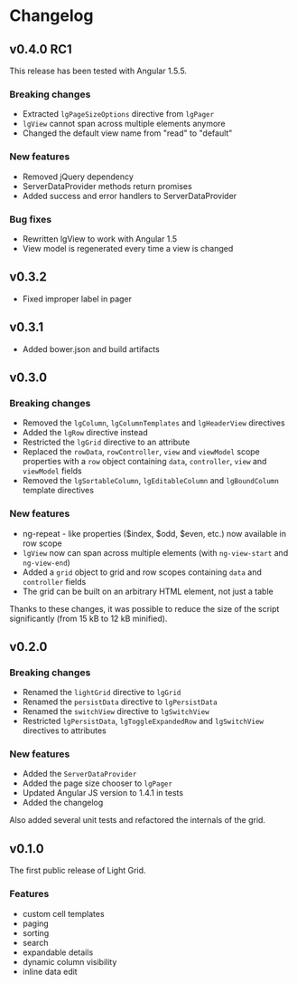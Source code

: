 # Changelog

## v0.4.0 RC1
This release has been tested with Angular 1.5.5.

### Breaking changes
* Extracted `lgPageSizeOptions` directive from `lgPager`
* `lgView` cannot span across multiple elements anymore
* Changed the default view name from "read" to "default"

### New features
* Removed jQuery dependency
* ServerDataProvider methods return promises
* Added success and error handlers to ServerDataProvider

### Bug fixes
* Rewritten lgView to work with Angular 1.5
* View model is regenerated every time a view is changed

## v0.3.2

* Fixed improper label in pager

## v0.3.1

* Added bower.json and build artifacts

## v0.3.0

### Breaking changes
* Removed the `lgColumn`, `lgColumnTemplates` and `lgHeaderView` directives
* Added the `lgRow` directive instead
* Restricted the `lgGrid` directive to an attribute
* Replaced the `rowData`, `rowController`, `view` and `viewModel` scope properties with a `row` object containing
  `data`, `controller`, `view` and `viewModel` fields
* Removed the `lgSortableColumn`, `lgEditableColumn` and `lgBoundColumn` template directives

### New features
* ng-repeat - like properties ($index, $odd, $even, etc.) now available in row scope
* `lgView` now can span across multiple elements (with `ng-view-start` and `ng-view-end`)
* Added a `grid` object to grid and row scopes containing `data` and `controller` fields
* The grid can be built on an arbitrary HTML element, not just a table

Thanks to these changes, it was possible to reduce the size of the script significantly (from 15 kB to 12 kB minified).

## v0.2.0

### Breaking changes
* Renamed the `lightGrid` directive to `lgGrid`
* Renamed the `persistData` directive to `lgPersistData`
* Renamed the `switchView` directive to `lgSwitchView`
* Restricted `lgPersistData`, `lgToggleExpandedRow` and `lgSwitchView` directives to attributes

### New features
* Added the `ServerDataProvider`
* Added the page size chooser to `lgPager`
* Updated Angular JS version to 1.4.1 in tests
* Added the changelog

Also added several unit tests and refactored the internals of the grid.

## v0.1.0
The first public release of Light Grid.

### Features
* custom cell templates
* paging
* sorting
* search
* expandable details
* dynamic column visibility
* inline data edit
